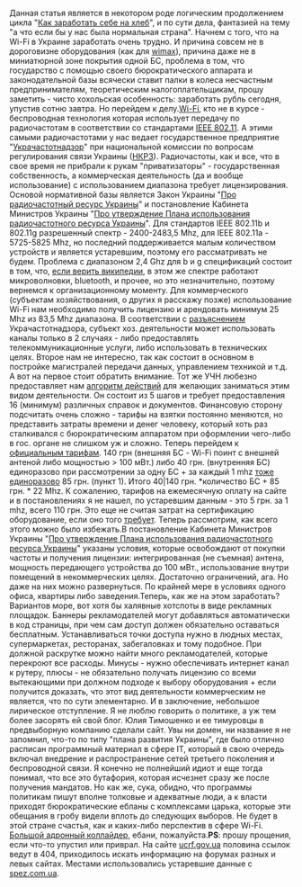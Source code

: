Данная статья является в некотором роде логическим продолжением цикла "<a href="/blog/133.html">Как заработать себе на хлеб</a>", и по сути дела, фантазией на тему "а что если бы у нас была нормальная страна". Начнем с того, что на Wi-Fi в Украине заработать очень трудно. И причина совсем не в дороговизне оборудования (как для <a href="http://ru.wikipedia.org/wiki/WiMAX">wimax</a>), причина даже не в миниатюрной зоне покрытия одной БС, проблема в том, что государство с помощью своего бюрократического аппарата и законодательной базы всячески ставит палки в колеса несчастным предпринимателям, теоретическим налогоплательщикам, прошу заметить - чисто хохольская особенность: заработать рубль сегодня, упустив сотню завтра. Но перейдем к делу.<a href="http://ru.wikipedia.org/wiki/Wi-Fi">Wi-Fi</a>, кто не в курсе - беспроводная технология которая использует передачу по радиочастотам в соответствии со стандартами <a href="http://ru.wikipedia.org/wiki/IEEE_802.11">IEEE 802.11</a>. А этими самыми радиочастотами у нас ведает государственное предприятие "<a href="http://www.ucrf.gov.ua">Украчастотнадзор</a>" при национальной комиссии по вопросам регулирования связи Украины (<a href="http://www.nkrz.gov.ua/uk/">НКРЗ</a>). Радиочастоты, как и все, что в свое время не прибрали к рукам "приватизаторы" - государственная собственность, а коммерческая деятельность (да и вообще использование) с использованием диапазона требует лицензирования. Основой нормативной базы является Закон Украины "<a href="http://zakon1.rada.gov.ua/cgi-bin/laws/main.cgi?nreg=1770-14&p=1217597906355763">Про радиочастотный ресурс Украины</a>" и постановление Кабинета Министров Украины "<a href="http://zakon1.rada.gov.ua/cgi-bin/laws/main.cgi?nreg=815-2006-?&p=1217597906355763">Про утверждение Плана использования радиочастотного ресурса Украины</a>". Для стандартов IEEE 802.11b и 802.11g разрешенный спектр - 2400-2483,5 Mhz, для IEEE 802.11а - 5725-5825 Mhz, но последний поддерживается малым количеством устройств и является устаревшим, поэтому его рассматривать не будем. Проблема с диапазоном 2,4 Ghz для b и g спецификаций состоит в том, что, <a href="http://en.wikipedia.org/wiki/IEEE_802.11">если верить википедии</a>, в этом же спектре работают микроволновки, bluetooth, и прочее, но это незначительно, поэтому вернемся к организационному моменту. Для коммерческого (субъектам хозяйствования, о других я расскажу позже) использование Wi-Fi нам необходимо получить лицензию и арендовать минимум 25 Mhz из 83,5 Mhz диапазона. В соответствии с <a href="http://www.ucrf.gov.ua/uk/doc/coments/1145356370/">разъяснением</a> Украчастотнадзора, субъект хоз. деятельности может использовать каналы только в 2 случаях - либо предоставлять телекоммуникационные услуги, либо использовать в технических целях. Второе нам не интересно, так как состоит в основном в постройке магистралей передачи данных, управлением техникой и т.д. А вот на первое стоит обратить внимание. Тот же УЧН любезно предоставляет нам <a href="http://www.ucrf.gov.ua/uk/doc/coments/1145356370/1145362931">алгоритм действий</a> для желающих заниматься этим видом деятельности. Он состоит из 5 шагов и требует предоставления 16 (минимум) различных справок и документов. Финансовую сторону подсчитать очень сложно - тарифы на взятки постоянно меняются, но представить затраты времени и денег человеку, который хоть раз сталкивался с бюрократическим аппаратом при оформлении чего-либо в гос. органе не слишком уж и сложно. Теперь перейдем к <a href="http://www.ucrf.gov.ua/uk/tariffes/">официальным тарифам</a>. 140 грн (внешняя БС - Wi-Fi поинт с внешней антеной либо мощностью &gt; 100 мВт.) либо 40 грн. (внутренняя БС) единоразово при рассмотрении за одну БС + за каждый 1 mhz <a href="http://www.ucrf.gov.ua/uk/tariffes/tar_cont/onetime">тоже единоразово</a> 85 грн. (пункт 1). Итого 40|140 грн. *количество БС + 85 грн. * 22 Mhz. К сожалению, тарифов на ежемесячную оплату на сайте и в постановлениях я не нашел, по устаревшим данным - это 5 грн. за 1 mhz, всего 110 грн. Это еще не считая затрат на сертификацию оборудование, если оно того <a href="http://www.ucrf.gov.ua/uk/doc/other/498/">требует</a>. Теперь рассмотрим, как всего этого можно было избежать.В постановление Кабинета Министров Украины "<a href="http://zakon1.rada.gov.ua/cgi-bin/laws/main.cgi?nreg=815-2006-?&p=1217597906355763">Про утверждение Плана использования радиочастотного ресурса Украины</a>" указаны условия, которые освобождают от покупки частоты и получения лицензии: интегрированная (не съемная) антена, мощность передающего устройства до 100 мВт., использование внутри помещений в некоммерческих целях. Достаточно ограничений, ага. Но даже на них можно развернуться. По крайней мере в условиях одного офиса, квартиры либо заведения.Теперь, как же на этом заработать? Вариантов море, вот хотя бы халявные хотспоты в виде рекламных площадок. Баннеры рекламодателей могут добавляться автоматически в код страницы, при чем сам доступ должен обязательно оставаться бесплатным. Устанавливаться точки доступа нужно в людных местах, супермаркетах, ресторанах, забегаловках и тому подобное. При должной раскрутке можно найти много рекламодателей, которые перекроют все расходы. Минусы - нужно обеспечивать интернет канал к рутеру, плюсы - не обязательно получать лицензию со всеми вытекающими при должном подходе к выбору оборудования + если получится доказать, что этот вид деятельности коммерческим не является, что по сути элементарно. И в заключение, небольшое лирическое отступление. Я не люблю говорить о политике, а уж тем более засорять ей свой блог. Юлия Тимошенко и ее тимуровцы в предвыборную компанию сделали сайт. Увы ни домен, ни название я не запомнил, что-то по типу "плана развития Украины", где было отлично расписан программный материал в сфере IT, который в свою очередь включал внедрение и распространение сетей третьего поколения и беспроводной связи. Я конечно не полнейший идиот и еще тогда понимал, что все это бутафория, которая исчезнет сразу же после получения мандатов. Но как же, сука, обидно, что программы политикам пишут вполне толковые и адекватные люди, а к власти приходят бюрократические ебланы с комплексами царька, которые эти обещания в гробу видели вплоть до следующих выборов. Не будет в этой стране счастья, как и каких-либо перспектив в сфере Wi-Fi. <a href="http://ru.wikipedia.org/wiki/Большой_адронный_коллайдер">Большой адронный коллайдер</a>, ебани, пожалуйста.<span style="font-weight: bold;">PS</span>: прошу прощения, если что-то упустил или приврал. На сайте <a href="http://www.ucrf.gov.ua">ucrf.gov.ua</a> половина ссылок ведут в 404, приходилось искать информацию на форумах разных и левых сайтах. Местами использовались устаревшие данные с <a href="http://www.spez.com.ua/NEWS/hotnews_119.htm">spez.com.ua</a>.<span style="font-weight: bold;"></span>